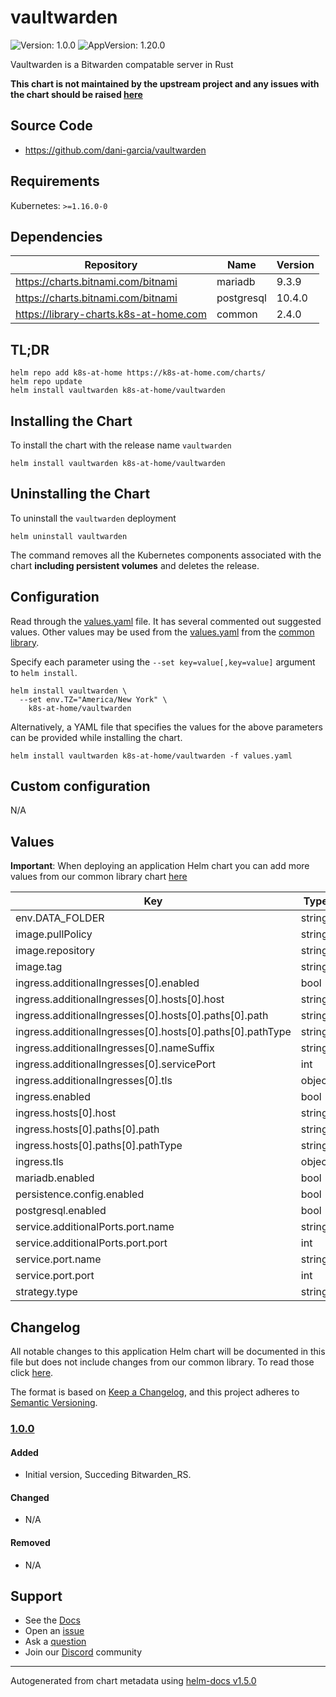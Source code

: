 # vaultwarden

![Version: 1.0.0](https://img.shields.io/badge/Version-1.0.0-informational?style=flat-square) ![AppVersion: 1.20.0](https://img.shields.io/badge/AppVersion-1.20.0-informational?style=flat-square)

Vaultwarden is a Bitwarden compatable server in Rust

**This chart is not maintained by the upstream project and any issues with the chart should be raised [here](https://github.com/k8s-at-home/charts/issues/new/choose)**

## Source Code

* <https://github.com/dani-garcia/vaultwarden>

## Requirements

Kubernetes: `>=1.16.0-0`

## Dependencies

| Repository | Name | Version |
|------------|------|---------|
| https://charts.bitnami.com/bitnami | mariadb | 9.3.9 |
| https://charts.bitnami.com/bitnami | postgresql | 10.4.0 |
| https://library-charts.k8s-at-home.com | common | 2.4.0 |

## TL;DR

```console
helm repo add k8s-at-home https://k8s-at-home.com/charts/
helm repo update
helm install vaultwarden k8s-at-home/vaultwarden
```

## Installing the Chart

To install the chart with the release name `vaultwarden`

```console
helm install vaultwarden k8s-at-home/vaultwarden
```

## Uninstalling the Chart

To uninstall the `vaultwarden` deployment

```console
helm uninstall vaultwarden
```

The command removes all the Kubernetes components associated with the chart **including persistent volumes** and deletes the release.

## Configuration

Read through the [values.yaml](./values.yaml) file. It has several commented out suggested values.
Other values may be used from the [values.yaml](https://github.com/k8s-at-home/library-charts/tree/main/charts/stable/common/values.yaml) from the [common library](https://github.com/k8s-at-home/library-charts/tree/main/charts/stable/common).

Specify each parameter using the `--set key=value[,key=value]` argument to `helm install`.

```console
helm install vaultwarden \
  --set env.TZ="America/New York" \
    k8s-at-home/vaultwarden
```

Alternatively, a YAML file that specifies the values for the above parameters can be provided while installing the chart.

```console
helm install vaultwarden k8s-at-home/vaultwarden -f values.yaml
```

## Custom configuration

N/A

## Values

**Important**: When deploying an application Helm chart you can add more values from our common library chart [here](https://github.com/k8s-at-home/library-charts/tree/main/charts/stable/common)

| Key | Type | Default | Description |
|-----|------|---------|-------------|
| env.DATA_FOLDER | string | `"config"` |  |
| image.pullPolicy | string | `"IfNotPresent"` |  |
| image.repository | string | `"vaultwarden/server"` |  |
| image.tag | string | `"latest"` |  |
| ingress.additionalIngresses[0].enabled | bool | `false` |  |
| ingress.additionalIngresses[0].hosts[0].host | string | `"bw.domain.tdl"` |  |
| ingress.additionalIngresses[0].hosts[0].paths[0].path | string | `"/notifications/hub"` |  |
| ingress.additionalIngresses[0].hosts[0].paths[0].pathType | string | `"Exact"` |  |
| ingress.additionalIngresses[0].nameSuffix | string | `"websocket"` |  |
| ingress.additionalIngresses[0].servicePort | int | `3012` |  |
| ingress.additionalIngresses[0].tls | object | `{}` |  |
| ingress.enabled | bool | `false` |  |
| ingress.hosts[0].host | string | `"bw.domain.tdl"` |  |
| ingress.hosts[0].paths[0].path | string | `"/"` |  |
| ingress.hosts[0].paths[0].pathType | string | `"Prefix"` |  |
| ingress.tls | object | `{}` |  |
| mariadb.enabled | bool | `false` |  |
| persistence.config.enabled | bool | `false` |  |
| postgresql.enabled | bool | `false` |  |
| service.additionalPorts.port.name | string | `"websocket"` |  |
| service.additionalPorts.port.port | int | `3012` |  |
| service.port.name | string | `"www"` |  |
| service.port.port | int | `80` |  |
| strategy.type | string | `"Recreate"` |  |

## Changelog

All notable changes to this application Helm chart will be documented in this file but does not include changes from our common library. To read those click [here](https://github.com/k8s-at-home/library-charts/tree/main/charts/stable/common#changelog).

The format is based on [Keep a Changelog](https://keepachangelog.com/en/1.0.0/), and this project adheres to [Semantic Versioning](https://semver.org/spec/v2.0.0.html).

### [1.0.0]

#### Added

- Initial version, Succeding Bitwarden_RS.

#### Changed

- N/A

#### Removed

- N/A

[1.0.0]: #1.0.0

## Support

- See the [Docs](https://docs.k8s-at-home.com/our-helm-charts/getting-started/)
- Open an [issue](https://github.com/k8s-at-home/charts/issues/new/choose)
- Ask a [question](https://github.com/k8s-at-home/organization/discussions)
- Join our [Discord](https://discord.gg/sTMX7Vh) community

----------------------------------------------
Autogenerated from chart metadata using [helm-docs v1.5.0](https://github.com/norwoodj/helm-docs/releases/v1.5.0)
